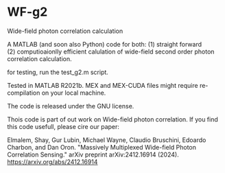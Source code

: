 # WF-g2
Wide-field photon correlation calculation


A MATLAB (and soon also Python) code for both:
(1) straight forward  
(2) computioaionlly efficient 
calulation of wide-field second order photon correlation calculation.

for testing, run the test_g2.m script.

Tested in MATLAB R2021b.
MEX and MEX-CUDA files might require re-compilation on your local machine.

The code is released under the GNU license.

Thois code is part of out work on Wide-field photon correlation. If you find this code usefull, please cire our paper:

Elmalem, Shay, Gur Lubin, Michael Wayne, Claudio Bruschini, Edoardo Charbon, and Dan Oron. "Massively Multiplexed Wide-field Photon Correlation Sensing." arXiv preprint arXiv:2412.16914 (2024).
https://arxiv.org/abs/2412.16914
